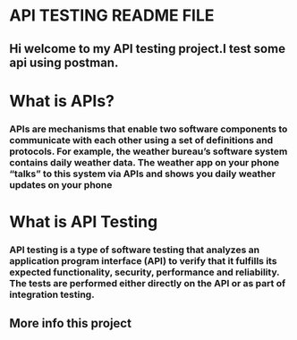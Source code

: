 # API TESTING README FILE
## Hi welcome to my API testing project.I test some api using postman.

# What is APIs?
### APIs are mechanisms that enable two software components to communicate with each other using a set of definitions and protocols. For example, the weather bureau’s software system contains daily weather data. The weather app on your phone “talks” to this system via APIs and shows you daily weather updates on your phone

# What is API Testing
### API testing is a type of software testing that analyzes an application program interface (API) to verify that it fulfills its expected functionality, security, performance and reliability. The tests are performed either directly on the API or as part of integration testing.

## More info this project
